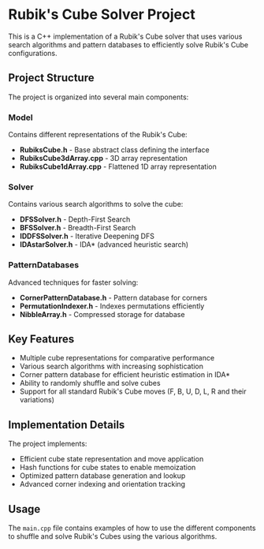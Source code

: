 # Rubik's Cube Solver Project

This is a C++ implementation of a Rubik's Cube solver that uses various search algorithms and pattern databases to efficiently solve Rubik's Cube configurations.

## Project Structure

The project is organized into several main components:

### Model
Contains different representations of the Rubik's Cube:
- **RubiksCube.h** - Base abstract class defining the interface
- **RubiksCube3dArray.cpp** - 3D array representation
- **RubiksCube1dArray.cpp** - Flattened 1D array representation

### Solver
Contains various search algorithms to solve the cube:
- **DFSSolver.h** - Depth-First Search
- **BFSSolver.h** - Breadth-First Search
- **IDDFSSolver.h** - Iterative Deepening DFS
- **IDAstarSolver.h** - IDA* (advanced heuristic search)

### PatternDatabases
Advanced techniques for faster solving:
- **CornerPatternDatabase.h** - Pattern database for corners
- **PermutationIndexer.h** - Indexes permutations efficiently
- **NibbleArray.h** - Compressed storage for database

## Key Features
- Multiple cube representations for comparative performance
- Various search algorithms with increasing sophistication
- Corner pattern database for efficient heuristic estimation in IDA*
- Ability to randomly shuffle and solve cubes
- Support for all standard Rubik's Cube moves (F, B, U, D, L, R and their variations)

## Implementation Details
The project implements:
- Efficient cube state representation and move application
- Hash functions for cube states to enable memoization
- Optimized pattern database generation and lookup
- Advanced corner indexing and orientation tracking

## Usage
The `main.cpp` file contains examples of how to use the different components to shuffle and solve Rubik's Cubes using the various algorithms.
